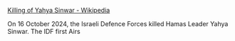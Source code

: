 [Killing of Yahya Sinwar - Wikipedia](https://en.wikipedia.org/wiki/Killing_of_Yahya_Sinwar)

On 16 October 2024, the Israeli Defence Forces killed Hamas Leader Yahya Sinwar.
The IDF first Airs